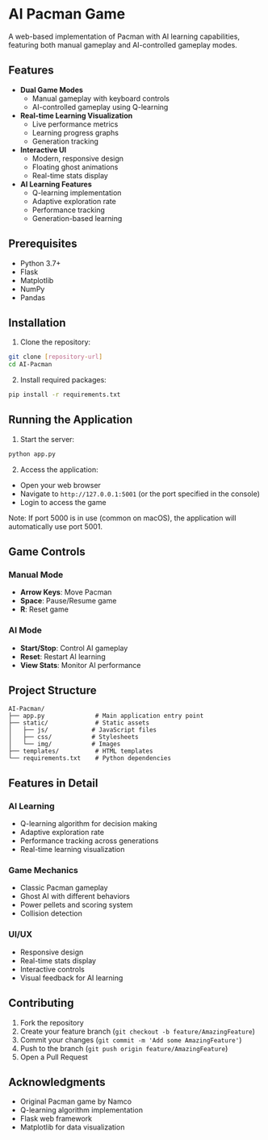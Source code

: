 # AI Pacman Game

A web-based implementation of Pacman with AI learning capabilities, featuring both manual gameplay and AI-controlled gameplay modes.

## Features

- **Dual Game Modes**
  - Manual gameplay with keyboard controls
  - AI-controlled gameplay using Q-learning
- **Real-time Learning Visualization**
  - Live performance metrics
  - Learning progress graphs
  - Generation tracking
- **Interactive UI**
  - Modern, responsive design
  - Floating ghost animations
  - Real-time stats display
- **AI Learning Features**
  - Q-learning implementation
  - Adaptive exploration rate
  - Performance tracking
  - Generation-based learning

## Prerequisites

- Python 3.7+
- Flask
- Matplotlib
- NumPy
- Pandas

## Installation

1. Clone the repository:
```bash
git clone [repository-url]
cd AI-Pacman
```

2. Install required packages:
```bash
pip install -r requirements.txt
```

## Running the Application

1. Start the server:
```bash
python app.py
```

2. Access the application:
- Open your web browser
- Navigate to `http://127.0.0.1:5001` (or the port specified in the console)
- Login to access the game

Note: If port 5000 is in use (common on macOS), the application will automatically use port 5001.

## Game Controls

### Manual Mode
- **Arrow Keys**: Move Pacman
- **Space**: Pause/Resume game
- **R**: Reset game

### AI Mode
- **Start/Stop**: Control AI gameplay
- **Reset**: Restart AI learning
- **View Stats**: Monitor AI performance

## Project Structure

```
AI-Pacman/
├── app.py              # Main application entry point
├── static/             # Static assets
│   ├── js/            # JavaScript files
│   ├── css/           # Stylesheets
│   └── img/           # Images
├── templates/          # HTML templates
└── requirements.txt    # Python dependencies
```

## Features in Detail

### AI Learning
- Q-learning algorithm for decision making
- Adaptive exploration rate
- Performance tracking across generations
- Real-time learning visualization

### Game Mechanics
- Classic Pacman gameplay
- Ghost AI with different behaviors
- Power pellets and scoring system
- Collision detection

### UI/UX
- Responsive design
- Real-time stats display
- Interactive controls
- Visual feedback for AI learning

## Contributing

1. Fork the repository
2. Create your feature branch (`git checkout -b feature/AmazingFeature`)
3. Commit your changes (`git commit -m 'Add some AmazingFeature'`)
4. Push to the branch (`git push origin feature/AmazingFeature`)
5. Open a Pull Request

## Acknowledgments

- Original Pacman game by Namco
- Q-learning algorithm implementation
- Flask web framework
- Matplotlib for data visualization 
